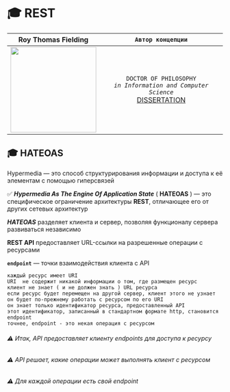 # :mortar_board: REST

| Roy Thomas Fielding | `Автор концепции` |
|:-:|:-:|
| <img width="200" src="https://pbs.twimg.com/profile_images/2195030209/roy_fielding_sq.jpg"/> | `DOCTOR OF PHILOSOPHY`<br/>_`in Information and Computer Science`_<br/>[DISSERTATION](https://www.ics.uci.edu/~fielding/pubs/dissertation/top.htm) |

## :mortar_board: HATEOAS

Hypermedia — это способ структурирования информации 
и доступа к её элементам с помощью гиперсвязей

✅ **_Hypermedia As The Engine Of Application State_** ( **HATEOAS** ) — это специфическое ограничение архитектуры **REST**, отличающее его от других сетевых архитектур

**_HATEOAS_** разделяет клиента и сервер, позволяя функционалу сервера развиваться независимо

**REST API**  предоставляет URL-ссылки на разрешенные операции с ресурсами

**`endpoint`** — точки взаимодействия клиента с API

`каждый ресурс имеет URI`<br/>
`URI  не содержит никакой информации о том, где размещен ресурс`<br/>
`клиент не знает ( и не должен знать ) URL ресурса`<br/>
`если ресурс будет перемещен на другой сервер, клиент этого не узнает`<br/>
`он будет по-прежнему работать с ресурсом по его URI`<br/>
`он знает только идентификатор ресурса, предоставленный API`<br/>
`этот идентификатор, записанный в стандартном формате http, становится  endpoint`<br/>
`точнее, endpoint - это некая операция с ресурсом`<br/>

###### ⚠️ Итак, API предоставляет клиенту  endpoints  для доступа к ресурсу
###### ⚠️ API решает, какие операции может выполнять клиент с ресурсом
###### ⚠️ Для каждой операции есть свой endpoint
